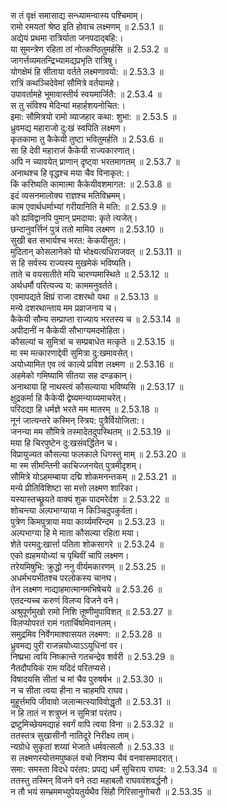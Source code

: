 

  
स तं वृक्षं समासाद्य सन्ध्यामन्वास्य पश्चिमाम्।  
रामो रमयतां श्रेष्ठ इति होवाच लक्ष्मणम् ॥ 2.53.1 ॥   
अद्येयं प्रथमा रात्रिर्याता जनपदाद्बहि:।  
या सुमन्त्रेण रहिता तां नोत्कण्ठितुमर्हसि ॥ 2.53.2 ॥   
जागर्त्तव्यमतन्द्रिभ्यामद्यप्रभृति रात्रिषु।  
योगक्षेमं हि सीताया वर्तते लक्ष्मणावयो: ॥ 2.53.3 ॥   
रात्रिं कथञ्चिदेवेमां सौमित्रे वर्तयामहे।  
उपावर्तामहे भूमावास्तीर्य स्वयमार्जितै: ॥ 2.53.4 ॥   
स तु संविश्य मेदिन्यां महार्हशयनोचित:।  
इमा: सौमित्रयो रामो व्याजहार कथा: शुभा: ॥ 2.53.5 ॥   
ध्रुवमद्य महाराजो दु:खं स्वपिति लक्ष्मण।  
कृतकामा तु कैकेयी तुष्टा भवितुमर्हति ॥ 2.53.6 ॥   
सा हि देवी महाराजं कैकेयी राज्यकारणात्।  
अपि न च्यावयेत् प्राणान् दृष्ट्वा भरतमागतम् ॥ 2.53.7 ॥   
अनाथश्च हि वृद्धश्च मया चैव विनाकृत:।  
किं करिष्यति कामात्मा कैकेयीवशमागत: ॥ 2.53.8 ॥   
इदं व्यसनमालोक्य राज्ञश्च मतिविभ्रमम्।  
काम एवार्थधर्माभ्यां गरीयानिति मे मति: ॥ 2.53.9 ॥   
को ह्यविद्वानपि पुमान् प्रमदाया: कृते त्यजेत्।  
छन्दानुवर्त्तिनं पुत्रं ततो मामिव लक्ष्मण ॥ 2.53.10 ॥   
सुखी बत सभार्यश्च भरत: केकयीसुत:।  
मुदितान् कोसलानेको यो भोक्ष्यत्यधिराजवत् ॥ 2.53.11 ॥   
स हि सर्वस्य राज्यस्य मुखमेकं भविष्यति।  
ताते च वयसातीते मयि चारण्यमास्थिते ॥ 2.53.12 ॥   
अर्थधर्मौ परित्यज्य य: काममनुवर्तते।  
एवमापद्यते क्षिप्रं राजा दशरथो यथा ॥ 2.53.13 ॥   
मन्ये दशरथान्ताय मम प्रव्राजनाय च।  
कैकेयी सौम्य सम्प्राप्ता राज्याय भरतस्य च ॥ 2.53.14 ॥   
अपीदानीं न कैकेयी सौभाग्यमदमोहिता।  
कौसल्यां च सुमित्रां च सम्प्रबाधेत मत्कृते ॥ 2.53.15 ॥   
मा स्म मत्कारणाद्देवी सुमित्रा दु:खमावसेत्।  
अयोध्यामित एव त्वं काल्ये प्रविश लक्ष्मण ॥ 2.53.16 ॥   
अहमेको गमिष्यामि सीतया सह दण्डकान्।  
अनाथाया हि नाथस्त्वं कौसल्याया भविष्यसि ॥ 2.53.17 ॥   
क्षुद्रकर्मा हि कैकेयी द्वेष्यमन्याय्यमाचरेत्।  
परिदद्या हि धर्मज्ञे भरते मम मातरम् ॥ 2.53.18 ॥   
नूनं जात्यन्तरे कस्मिन् स्त्रिय: पुत्रैर्वियोजिता:।  
जनन्या मम सौमित्रे तस्मादेतदुपस्थितम् ॥ 2.53.19 ॥   
मया हि चिरपुष्टेन दु:खसंवर्द्धितेन च।  
विप्रायुज्यत कौसल्या फलकाले धिगस्तु माम् ॥ 2.53.20 ॥   
मा स्म सीमन्तिनी काचिज्जनयेत् पुत्रमीदृशम्।  
सौमित्रे योऽहमम्बाया दद्मि शोकमनन्तकम् ॥ 2.53.21 ॥   
मन्ये प्रीतिविशिष्टा सा मत्तो लक्ष्मण शारिका।  
यस्यास्तच्छ्रूयते वाक्यं शुक पादमरेर्दश ॥ 2.53.22 ॥   
शोचन्त्या अल्पभाग्याया न किञ्चिदुपकुर्वता।  
पुत्रेण किमपुत्राया मया कार्य्यमरिन्दम ॥ 2.53.23 ॥   
अल्पभाग्या हि मे माता कौसल्या रहिता मया।  
शेते परमदु:खार्त्ता पतिता शोकसागरे ॥ 2.53.24 ॥   
एको ह्यहमयोध्यां च पृथिवीं चापि लक्ष्मण।  
तरेयमिषुभि: क्रुद्धो ननु वीर्यमकारणम् ॥ 2.53.25 ॥   
अधर्मभयभीतश्च परलोकस्य चानघ।  
तेन लक्ष्मण नाद्याहमात्मानमभिषेचये ॥ 2.53.26 ॥   
एतदन्यच्च करुणं विलप्य विजने वने।  
अश्रुपूर्णमुखो रामो निशि तूष्णीमुपाविशत् ॥ 2.53.27 ॥   
विलप्योपरतं रामं गतार्चिषमिवानलम्।  
समुद्रमिव निर्वेगमाश्वासयत लक्ष्मण: ॥ 2.53.28 ॥   
ध्रुवमद्य पुरी राजन्नयोध्याऽऽयुधिनां वर।  
निष्प्रभा त्वयि निष्क्रान्ते गतचन्द्रेव शर्वरी ॥ 2.53.29 ॥   
नैतदौपयिकं राम यदिदं परितप्यसे।  
विषादयसि सीतां च मां चैव पुरुषर्षभ ॥ 2.53.30 ॥   
न च सीता त्वया हीना न चाहमपि राघव।  
मुहूर्त्तमपि जीवावो जलान्मत्स्याविवोद्धृतौ ॥ 2.53.31 ॥   
न हि तातं न शत्रुघ्नं न सुमित्रां परंतप।  
द्रष्टुमिच्छेयमद्याहं स्वर्गं वापि त्वया विना ॥ 2.53.32 ॥   
ततस्तत्र सुखासीनौ नातिदूरे निरीक्ष्य ताम्।  
न्यग्रोधे सुकृतां शय्यां भेजाते धर्मवत्सलौ ॥ 2.53.33 ॥   
स लक्ष्मणस्योत्तमपुष्कलं वचो निशम्य चैवं वनवासमादरात्।  
समा: समस्ता विदधे परंतप: प्रपद्य धर्मं सुचिराय राघव: ॥ 2.53.34 ॥   
ततस्तु तस्मिन् विजने वने तदा महाबलौ राघववंशवर्द्धनौ।  
न तौ भयं सम्भ्रममभ्युपेयतुर्यथैव सिंहौ गिरिसानुगोचरौ ॥ 2.53.35 ॥   
